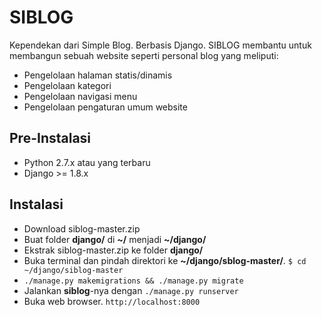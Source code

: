 # SIBLOG
Kependekan dari Simple Blog. Berbasis Django. SIBLOG membantu untuk membangun sebuah website seperti personal blog yang meliputi:
* Pengelolaan halaman statis/dinamis
* Pengelolaan kategori
* Pengelolaan navigasi menu
* Pengelolaan pengaturan umum website

## Pre-Instalasi
* Python 2.7.x atau yang terbaru
* Django >= 1.8.x

## Instalasi
* Download siblog-master.zip
* Buat folder **django/** di **~/** menjadi **~/django/**
* Ekstrak siblog-master.zip ke folder **django/**
* Buka terminal dan pindah direktori ke **~/django/sblog-master/**. `$ cd ~/django/siblog-master`
* `./manage.py makemigrations && ./manage.py migrate`
* Jalankan **siblog**-nya dengan `./manage.py runserver`
* Buka web browser. `http://localhost:8000`
